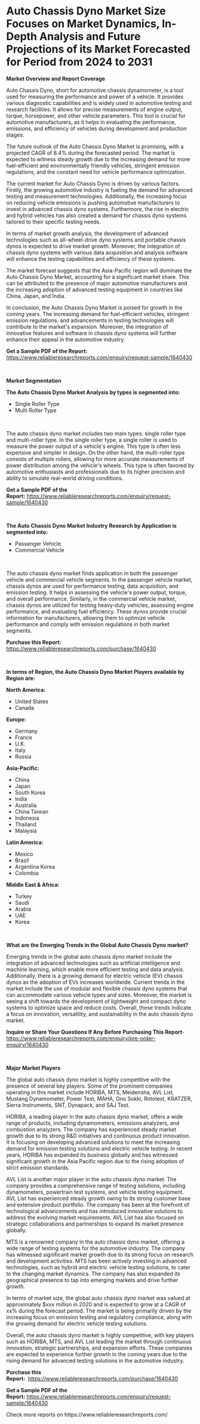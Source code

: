 <p><h1>Auto Chassis Dyno Market Size Focuses on Market Dynamics, In-Depth Analysis and Future Projections of its Market Forecasted for Period from 2024 to 2031</h1></p><p><strong>Market Overview and Report Coverage</strong></p>
<p><p>Auto Chassis Dyno, short for automotive chassis dynamometer, is a tool used for measuring the performance and power of a vehicle. It provides various diagnostic capabilities and is widely used in automotive testing and research facilities. It allows for precise measurements of engine output, torque, horsepower, and other vehicle parameters. This tool is crucial for automotive manufacturers, as it helps in evaluating the performance, emissions, and efficiency of vehicles during development and production stages.</p><p>The future outlook of the Auto Chassis Dyno Market is promising, with a projected CAGR of 8.4% during the forecasted period. The market is expected to witness steady growth due to the increasing demand for more fuel-efficient and environmentally friendly vehicles, stringent emission regulations, and the constant need for vehicle performance optimization.</p><p>The current market for Auto Chassis Dyno is driven by various factors. Firstly, the growing automotive industry is fueling the demand for advanced testing and measurement technologies. Additionally, the increasing focus on reducing vehicle emissions is pushing automotive manufacturers to invest in advanced chassis dyno systems. Furthermore, the rise in electric and hybrid vehicles has also created a demand for chassis dyno systems tailored to their specific testing needs.</p><p>In terms of market growth analysis, the development of advanced technologies such as all-wheel-drive dyno systems and portable chassis dynos is expected to drive market growth. Moreover, the integration of chassis dyno systems with various data acquisition and analysis software will enhance the testing capabilities and efficiency of these systems.</p><p>The market forecast suggests that the Asia-Pacific region will dominate the Auto Chassis Dyno Market, accounting for a significant market share. This can be attributed to the presence of major automotive manufacturers and the increasing adoption of advanced testing equipment in countries like China, Japan, and India.</p><p>In conclusion, the Auto Chassis Dyno Market is poised for growth in the coming years. The increasing demand for fuel-efficient vehicles, stringent emission regulations, and advancements in testing technologies will contribute to the market's expansion. Moreover, the integration of innovative features and software in chassis dyno systems will further enhance their appeal in the automotive industry.</p></p>
<p><strong>Get a Sample PDF of the Report:</strong> <a href="https://www.reliableresearchreports.com/enquiry/request-sample/1640430">https://www.reliableresearchreports.com/enquiry/request-sample/1640430</a></p>
<p>&nbsp;</p>
<p><strong>Market Segmentation</strong></p>
<p><strong>The Auto Chassis Dyno Market Analysis by types is segmented into:</strong></p>
<p><ul><li>Single Roller Type</li><li>Multi Roller Type</li></ul></p>
<p>&nbsp;</p>
<p><p>The auto chassis dyno market includes two main types: single roller type and multi-roller type. In the single roller type, a single roller is used to measure the power output of a vehicle's engine. This type is often less expensive and simpler in design. On the other hand, the multi-roller type consists of multiple rollers, allowing for more accurate measurements of power distribution among the vehicle's wheels. This type is often favored by automotive enthusiasts and professionals due to its higher precision and ability to simulate real-world driving conditions.</p></p>
<p><strong>Get a Sample PDF of the Report:</strong>&nbsp;<a href="https://www.reliableresearchreports.com/enquiry/request-sample/1640430">https://www.reliableresearchreports.com/enquiry/request-sample/1640430</a></p>
<p>&nbsp;</p>
<p><strong>The Auto Chassis Dyno Market Industry Research by Application is segmented into:</strong></p>
<p><ul><li>Passenger Vehicle</li><li>Commercial Vehicle</li></ul></p>
<p>&nbsp;</p>
<p><p>The auto chassis dyno market finds application in both the passenger vehicle and commercial vehicle segments. In the passenger vehicle market, chassis dynos are used for performance testing, data acquisition, and emission testing. It helps in assessing the vehicle's power output, torque, and overall performance. Similarly, in the commercial vehicle market, chassis dynos are utilized for testing heavy-duty vehicles, assessing engine performance, and evaluating fuel efficiency. These dynos provide crucial information for manufacturers, allowing them to optimize vehicle performance and comply with emission regulations in both market segments.</p></p>
<p><strong>Purchase this Report:</strong>&nbsp; <a href="https://www.reliableresearchreports.com/purchase/1640430">https://www.reliableresearchreports.com/purchase/1640430</a></p>
<p>&nbsp;</p>
<p><strong>In terms of Region, the Auto Chassis Dyno Market Players available by Region are:</strong></p>
<p>
    <p> <strong> North America: </strong>
        <ul>
            <li>United States</li>
            <li>Canada</li>
        </ul>
        </p> 
    <p> <strong> Europe: </strong>
        <ul>
            <li>Germany</li>
            <li>France</li>
            <li>U.K.</li>
            <li>Italy</li>
            <li>Russia</li>
        </ul>
        </p> 
    <p> <strong> Asia-Pacific: </strong>
        <ul>
            <li>China</li>
            <li>Japan</li>
            <li>South Korea</li>
            <li>India</li>
            <li>Australia</li>
            <li>China Taiwan</li>
            <li>Indonesia</li>
            <li>Thailand</li>
            <li>Malaysia</li>
        </ul>
        </p> 
    <p> <strong> Latin America: </strong>
        <ul>
            <li>Mexico</li>
            <li>Brazil</li>
            <li>Argentina Korea</li>
            <li>Colombia</li>
        </ul>
        </p> 
    <p> <strong> Middle East & Africa: </strong>
        <ul>
            <li>Turkey</li>
            <li>Saudi</li>
            <li>Arabia</li>
            <li>UAE</li>
            <li>Korea</li>
        </ul>
    </p>
    </p>
<p>&nbsp;</p>
<p><strong>What are the Emerging Trends in the Global Auto Chassis Dyno market?</strong></p>
<p><p>Emerging trends in the global auto chassis dyno market include the integration of advanced technologies such as artificial intelligence and machine learning, which enable more efficient testing and data analysis. Additionally, there is a growing demand for electric vehicle (EV) chassis dynos as the adoption of EVs increases worldwide. Current trends in the market include the use of modular and flexible chassis dyno systems that can accommodate various vehicle types and sizes. Moreover, the market is seeing a shift towards the development of lightweight and compact dyno systems to optimize space and reduce costs. Overall, these trends indicate a focus on innovation, versatility, and sustainability in the auto chassis dyno market.</p></p>
<p><strong>Inquire or Share Your Questions If Any Before Purchasing This Report</strong>- <a href="https://www.reliableresearchreports.com/enquiry/pre-order-enquiry/1640430">https://www.reliableresearchreports.com/enquiry/pre-order-enquiry/1640430</a></p>
<p>&nbsp;</p>
<p><strong>Major Market Players</strong></p>
<p><p>The global auto chassis dyno market is highly competitive with the presence of several key players. Some of the prominent companies operating in this market include HORIBA, MTS, Meidensha, AVL List, Mustang Dynamometer, Power Test, MAHA, Ono Sokki, Rototest, KRATZER, Sierra Instruments, SNT, Dynapack, and SAJ Test.</p><p>HORIBA, a leading player in the auto chassis dyno market, offers a wide range of products, including dynamometers, emissions analyzers, and combustion analyzers. The company has experienced steady market growth due to its strong R&D initiatives and continuous product innovation. It is focusing on developing advanced solutions to meet the increasing demand for emission testing solutions and electric vehicle testing. In recent years, HORIBA has expanded its business globally and has witnessed significant growth in the Asia Pacific region due to the rising adoption of strict emission standards.</p><p>AVL List is another major player in the auto chassis dyno market. The company provides a comprehensive range of testing solutions, including dynamometers, powertrain test systems, and vehicle testing equipment. AVL List has experienced steady growth owing to its strong customer base and extensive product portfolio. The company has been at the forefront of technological advancements and has introduced innovative solutions to address the evolving market requirements. AVL List has also focused on strategic collaborations and partnerships to expand its market presence globally.</p><p>MTS is a renowned company in the auto chassis dyno market, offering a wide range of testing systems for the automotive industry. The company has witnessed significant market growth due to its strong focus on research and development activities. MTS has been actively investing in advanced technologies, such as hybrid and electric vehicle testing solutions, to cater to the changing market dynamics. The company has also expanded its geographical presence to tap into emerging markets and drive further growth.</p><p>In terms of market size, the global auto chassis dyno market was valued at approximately $xxx million in 2020 and is expected to grow at a CAGR of xx% during the forecast period. The market is being primarily driven by the increasing focus on emission testing and regulatory compliance, along with the growing demand for electric vehicle testing solutions.</p><p>Overall, the auto chassis dyno market is highly competitive, with key players such as HORIBA, MTS, and AVL List leading the market through continuous innovation, strategic partnerships, and expansion efforts. These companies are expected to experience further growth in the coming years due to the rising demand for advanced testing solutions in the automotive industry.</p></p>
<p><strong>Purchase this Report:</strong>&nbsp;&nbsp;<a href="https://www.reliableresearchreports.com/purchase/1640430">https://www.reliableresearchreports.com/purchase/1640430</a></p>
<p></p>
<p><strong>Get a Sample PDF of the Report:</strong>&nbsp;<a href="https://www.reliableresearchreports.com/enquiry/request-sample/1640430">https://www.reliableresearchreports.com/enquiry/request-sample/1640430</a></p>
<p>Check more reports on https://www.reliableresearchreports.com/</p>